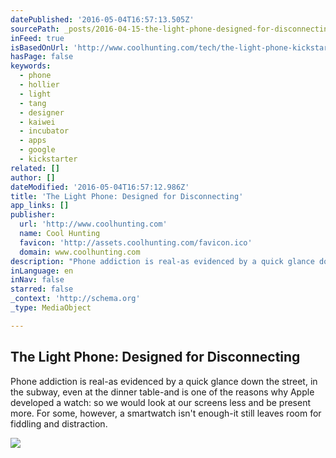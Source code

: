```yaml
---
datePublished: '2016-05-04T16:57:13.505Z'
sourcePath: _posts/2016-04-15-the-light-phone-designed-for-disconnecting.md
inFeed: true
isBasedOnUrl: 'http://www.coolhunting.com/tech/the-light-phone-kickstarter-minimalist-phone-for-disconnecting'
hasPage: false
keywords:
  - phone
  - hollier
  - light
  - tang
  - designer
  - kaiwei
  - incubator
  - apps
  - google
  - kickstarter
related: []
author: []
dateModified: '2016-05-04T16:57:12.986Z'
title: 'The Light Phone: Designed for Disconnecting'
app_links: []
publisher:
  url: 'http://www.coolhunting.com'
  name: Cool Hunting
  favicon: 'http://assets.coolhunting.com/favicon.ico'
  domain: www.coolhunting.com
description: "Phone addiction is real-as evidenced by a quick glance down the street, in the subway, even at the dinner table-and is one of the reasons why Apple developed a watch: so we would look at our screens less and be present more. For some, however, a smartwatch isn't enough-it still leaves room for fiddling and distraction."
inLanguage: en
inNav: false
starred: false
_context: 'http://schema.org'
_type: MediaObject

---
```

<article style=""><h1>The Light Phone: Designed for Disconnecting</h1><p>Phone addiction is real-as evidenced by a quick glance down the street, in the subway, even at the dinner table-and is one of the reasons why Apple developed a watch: so we would look at our screens less and be present more. For some, however, a smartwatch isn't enough-it still leaves room for fiddling and distraction.</p><img src="http://assets.coolhunting.com/coolhunting/2015/05/large_the-light-phone-hero.jpg" /></article>
